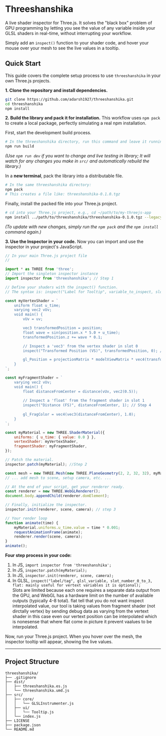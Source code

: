 # Threeshanshika
A live shader inspector for Three.js. It solves the "black box" problem of GPU programming by letting you see the value of any variable inside your GLSL shaders in real-time, without interrupting your workflow.

Simply add an `inspect()` function to your shader code, and hover your mouse over your mesh to see the live values in a tooltip.

## Quick Start
This guide covers the complete setup process to use `threeshanshika` in your own Three.js projects.

**1. Clone the repository and install dependencies.**
```bash
git clone https://github.com/adarsh1927/threeshanshika.git
cd threeshanshika
npm install
```

**2. Build the library and pack it for installation.**
This workflow uses `npm pack` to create a local package, perfectly simulating a real npm installation.

First, start the development build process.
```bash
# In the threeshanshika directory, run this command and leave it running:
npm run build
```
*(Use `npm run dev` if you want to change and live testing in library; It will watch for any changes you make in `src/` and automatically rebuild the library.)*

In a **new terminal**, pack the library into a distributable file.
```bash
# In the same threeshanshika directory:
npm pack
# This creates a file like: threeshanshika-0.1.0.tgz
```

Finally, install the packed file into your Three.js project.
```bash
# cd into your Three.js project, e.g., cd ~/path/to/my-threejs-app
npm install ../path/to/threeshanshika/threeshanshika-0.1.0.tgz --legacy-peer-deps
```
*(To update with new changes, simply run the `npm pack` and the `npm install` command again.)*

**3. Use the Inspector in your code.**
Now you can import and use the inspector in your project's JavaScript.

```javascript
// In your main Three.js project file
// 

import * as THREE from 'three';
// Import the singleton inspector instance
import inspector from 'threeshanshika'; // Step 1

// Define your shaders with the inspect() function.
// The syntax is: inspect("Label for Tooltip", variable_to_inspect, slot_index);

const myVertexShader = `
    uniform float u_time;
    varying vec2 vUv;
    void main() {
        vUv = uv;

        vec3 transformedPosition = position;
        float wave = sin(position.x * 5.0 + u_time);
        transformedPosition.z += wave * 0.1;

        // Inspect a 'vec3' from the vertex shader in slot 0 
        inspect("Transformed Position (VS)", transformedPosition, 0); // Step 4

        gl_Position = projectionMatrix * modelViewMatrix * vec4(transformedPosition, 1.0);
    }
`;

const myFragmentShader = `
    varying vec2 vUv;
    void main() {
        float distanceFromCenter = distance(vUv, vec2(0.5));
        
        // Inspect a 'float' from the fragment shader in slot 1
        inspect("Distance (FS)", distanceFromCenter, 1); // Step 4
        
        gl_FragColor = vec4(vec3(distanceFromCenter), 1.0);
    }
`;

const myMaterial = new THREE.ShaderMaterial({
    uniforms: { u_time: { value: 0.0 } },
    vertexShader: myVertexShader,
    fragmentShader: myFragmentShader,
});

// Patch the material.
inspector.patch(myMaterial); //Step 2

const mesh = new THREE.Mesh(new THREE.PlaneGeometry(2, 2, 32, 32), myMaterial);
// ... add mesh to scene, setup camera, etc. ...

// At the end of your script, get your renderer ready.
const renderer = new THREE.WebGLRenderer();
document.body.appendChild(renderer.domElement);

// Finally, initialize the inspector.
inspector.init(renderer, scene, camera); // step 3

// Your render loop
function animate(time) {
    myMaterial.uniforms.u_time.value = time * 0.001;
    requestAnimationFrame(animate);
    renderer.render(scene, camera);
}
animate();

```
**Four step process in your code:**
1. In JS, `import inspector from 'threeshanshika';`
2. In JS, `inspector.patch(myMaterial);`
3. In JS, `inspector.init(renderer, scene, camera);`
4. In GLSL, `inspect("label/tag", glsl_variable, slot_number_0_to_3, flat: mainly useful for vertext variables it is optional);`  
    Slots are limited because each one requires a separate data output from the GPU, and WebGL has a hardware limit on the number of available outputs (typically 4-8 total).
    flat tell that you do not want inspect interpolated value, our tool is taking values from fragment shader (not dirctally vertex) by sending debug data as varying from the vertext shader in this case even our vertext position can be interpolated which is nonesense that where flat come in picture it prevent vaalues to be interpolated.

Now, run your Three.js project. When you hover over the mesh, the inspector tooltip will appear, showing the live values.

---
## Project Structure
```
threeshanshika/
├── .gitignore
├── dist/
│   ├── threeshanshika.es.js
│   └── threeshanshika.umd.js
├── src/
│   ├── core/
│   │   └── GLSLInstrumenter.js
│   ├── ui/
│   │   └── Tooltip.js
│   └── index.js
├── LICENSE
├── package.json
└── README.md
```